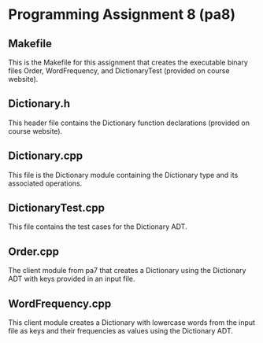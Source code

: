 # Programming Assignment 8 (pa8)

## Makefile 
This is the Makefile for this assignment that creates the executable binary files Order, WordFrequency, and DictionaryTest (provided on course website). 

## Dictionary.h
This header file contains the Dictionary function declarations (provided on course website). 

## Dictionary.cpp
This file is the Dictionary module containing the Dictionary type and its associated operations. 

## DictionaryTest.cpp
This file contains the test cases for the Dictionary ADT. 

## Order.cpp
The client module from pa7 that creates a Dictionary using the Dictionary ADT with keys provided in an input file. 

## WordFrequency.cpp
This client module creates a Dictionary with lowercase words from the input file as keys and their frequencies as values using the Dictionary ADT. 
